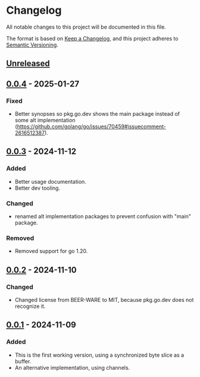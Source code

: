 # Changelog

All notable changes to this project will be documented in this file.

The format is based on [Keep a Changelog](https://keepachangelog.com/en/1.1.0/),
and this project adheres to [Semantic Versioning](https://semver.org/spec/v2.0.0.html).

## [Unreleased]

## [0.0.4] - 2025-01-27

### Fixed

- Better synopses so pkg.go.dev shows the main package instead of some alt implementation (<https://github.com/golang/go/issues/70459#issuecomment-2616512387>).

## [0.0.3] - 2024-11-12

### Added

- Better usage documentation.
- Better dev tooling.

### Changed

- renamed alt implementation packages to prevent confusion with "main" package.

### Removed

- Removed support for go 1.20.

## [0.0.2] - 2024-11-10

### Changed

- Changed license from BEER-WARE to MIT, because pkg.go.dev does not recognize it.

## [0.0.1] - 2024-11-09

### Added

- This is the first working version, using a synchronized byte slice as a buffer.
- An alternative implementation, using channels.


[unreleased]: https://github.com/ComaVN/multee/compare/v0.0.4...HEAD
[0.0.4]: https://github.com/ComaVN/multee/compare/v0.0.3...v0.0.4
[0.0.3]: https://github.com/ComaVN/multee/compare/v0.0.2...v0.0.3
[0.0.2]: https://github.com/ComaVN/multee/compare/v0.0.1...v0.0.2
[0.0.1]: https://github.com/ComaVN/multee/releases/tag/v0.0.1

